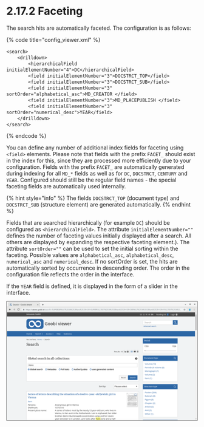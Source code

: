 # 2.17.2 Faceting

The search hits are automatically faceted. The configuration is as follows:

{% code title="config\_viewer.xml" %}
```markup
<search>
    <drilldown>
        <hierarchicalField initialElementNumber="4">DC</hierarchicalField>
        <field initialElementNumber="3">DOCSTRCT_TOP</field>
        <field initialElementNumber="3">DOCSTRCT_SUB</field>
        <field initialElementNumber="3" sortOrder="alphabetical_asc">MD_CREATOR </field>
        <field initialElementNumber="3">MD_PLACEPUBLISH </field>
        <field initialElementNumber="3" sortOrder="numerical_desc">YEAR</field>
    </drilldown>
</search>
```
{% endcode %}

You can define any number of additional index fields for faceting using `<field>` elements. Please note that fields with the prefix `FACET_` should exist in the index for this, since they are processed more efficiently due to your configuration. Fields with the prefix `FACET_` are automatically generated during indexing for all `MD_*` fields as well as for `DC`, `DOCSTRCT`, `CENTURY` and `YEAR`. Configured should still be the regular field names - the special faceting fields are automatically used internally.

{% hint style="info" %}
The fields `DOCSTRCT_TOP` \(document type\) and `DOCSTRCT_SUB` \(structure element\) are generated automatically.
{% endhint %}

Fields that are searched hierarchically \(for example `DC`\) should be configured as `<hierarchicalField>`. The attribute `initialElementNumber=""` defines the number of faceting values initially displayed after a search. All others are displayed by expanding the respective faceting element.\). The attribute `sortOrder=""` can be used to set the initial sorting within the faceting. Possible values are `alphabetical_asc`, `alphabetical_desc`, `numerical_asc` and `numerical_desc`. If no sortOrder is set, the hits are automatically sorted by occurrence in descending order. The order in the configuration file reflects the order in the interface. 

If the `YEAR` field is defined, it is displayed in the form of a slider in the interface.

![Faceting by Period, Document type and Structure type](../../.gitbook/assets/2.17.2.png)

